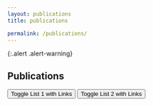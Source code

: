 ```yaml
---
layout: publications
title: publications

permalink: /publications/
---
```


{:.alert .alert-warning}

<!-- This is a default page. See [configuration]({{ '/docs/configuration/' | relative_url }}) to learn more about **pages**.

To remove this page, you need to:

- Remove `pages/about.md`
- Update `_data/navigation.yml` to remove the link to this page from the top navigation. -->

## Publications

<div>
    <button id="toggleButton1">Toggle List 1 with Links</button>
    <button id="toggleButton2">Toggle List 2 with Links</button>
</div>

<ul id="listToToggle1" style="display: none;">
    <li><a href="https://example.com/link1">First linked item of list 1</a></li>
    <li><a href="https://example.com/link2">Second linked item of list 1</a></li>
    <li><a href="https://example.com/link3">Third linked item of list 1</a></li>
</ul>

<ul id="listToToggle2" style="display: none;">
    <li><a href="https://example.com/link4">First linked item of list 2</a></li>
    <li><a href="https://example.com/link5">Second linked item of list 2</a></li>
    <li><a href="https://example.com/link6">Third linked item of list 2</a></li>
</ul>

<script>
document.getElementById("toggleButton1").addEventListener("click", function() {
    var list1 = document.getElementById("listToToggle1");
    var list2 = document.getElementById("listToToggle2");
    list1.style.display = "block";
    list2.style.display = "none";
});

document.getElementById("toggleButton2").addEventListener("click", function() {
    var list1 = document.getElementById("listToToggle1");
    var list2 = document.getElementById("listToToggle2");
    list1.style.display = "none";
    list2.style.display = "block";
});
</script>
 

